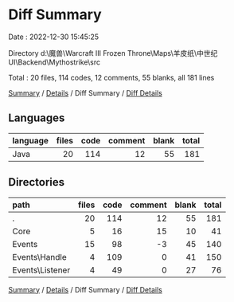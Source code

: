 # Diff Summary

Date : 2022-12-30 15:45:25

Directory d:\\魔兽\\Warcraft III Frozen Throne\\Maps\\羊皮纸\\中世纪UI\\Backend\\Mythostrike\\src

Total : 20 files,  114 codes, 12 comments, 55 blanks, all 181 lines

[Summary](results.md) / [Details](details.md) / Diff Summary / [Diff Details](diff-details.md)

## Languages
| language | files | code | comment | blank | total |
| :--- | ---: | ---: | ---: | ---: | ---: |
| Java | 20 | 114 | 12 | 55 | 181 |

## Directories
| path | files | code | comment | blank | total |
| :--- | ---: | ---: | ---: | ---: | ---: |
| . | 20 | 114 | 12 | 55 | 181 |
| Core | 5 | 16 | 15 | 10 | 41 |
| Events | 15 | 98 | -3 | 45 | 140 |
| Events\\Handle | 4 | 109 | 0 | 41 | 150 |
| Events\\Listener | 4 | 49 | 0 | 27 | 76 |

[Summary](results.md) / [Details](details.md) / Diff Summary / [Diff Details](diff-details.md)